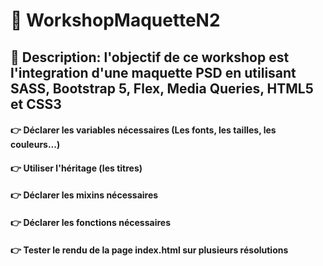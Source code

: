# :memo: WorkshopMaquetteN2
## :memo: Description: l'objectif de ce workshop est l'integration d'une maquette PSD en utilisant  SASS, Bootstrap 5, Flex, Media Queries, HTML5 et CSS3 
#### :point_right:	 Déclarer les variables nécessaires (Les fonts, les tailles, les couleurs...)
#### :point_right:   Utiliser l'héritage (les titres)
#### :point_right:	 Déclarer les mixins nécessaires
#### :point_right:	 Déclarer les fonctions nécessaires
#### :point_right:	 Tester le rendu de la page index.html sur plusieurs résolutions 
